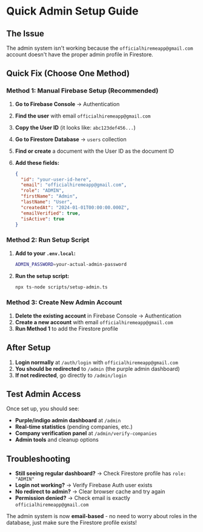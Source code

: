 # Quick Admin Setup Guide

## The Issue
The admin system isn't working because the `officialhiremeapp@gmail.com` account doesn't have the proper admin profile in Firestore.

## Quick Fix (Choose One Method)

### Method 1: Manual Firebase Setup (Recommended)

1. **Go to Firebase Console** → Authentication
2. **Find the user** with email `officialhiremeapp@gmail.com`
3. **Copy the User ID** (it looks like: `abc123def456...`)

4. **Go to Firestore Database** → `users` collection
5. **Find or create** a document with the User ID as the document ID
6. **Add these fields:**
   ```json
   {
     "id": "your-user-id-here",
     "email": "officialhiremeapp@gmail.com",
     "role": "ADMIN",
     "firstName": "Admin",
     "lastName": "User",
     "createdAt": "2024-01-01T00:00:00.000Z",
     "emailVerified": true,
     "isActive": true
   }
   ```

### Method 2: Run Setup Script

1. **Add to your `.env.local`:**
   ```bash
   ADMIN_PASSWORD=your-actual-admin-password
   ```

2. **Run the setup script:**
   ```bash
   npx ts-node scripts/setup-admin.ts
   ```

### Method 3: Create New Admin Account

1. **Delete the existing account** in Firebase Console → Authentication
2. **Create a new account** with email `officialhiremeapp@gmail.com`
3. **Run Method 1** to add the Firestore profile

## After Setup

1. **Login normally** at `/auth/login` with `officialhiremeapp@gmail.com`
2. **You should be redirected** to `/admin` (the purple admin dashboard)
3. **If not redirected**, go directly to `/admin/login`

## Test Admin Access

Once set up, you should see:
- **Purple/indigo admin dashboard** at `/admin`
- **Real-time statistics** (pending companies, etc.)
- **Company verification panel** at `/admin/verify-companies`
- **Admin tools** and cleanup options

## Troubleshooting

- **Still seeing regular dashboard?** → Check Firestore profile has `role: "ADMIN"`
- **Login not working?** → Verify Firebase Auth user exists
- **No redirect to admin?** → Clear browser cache and try again
- **Permission denied?** → Check email is exactly `officialhiremeapp@gmail.com`

The admin system is now **email-based** - no need to worry about roles in the database, just make sure the Firestore profile exists!
